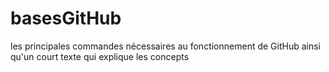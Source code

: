 # basesGitHub
les principales commandes nécessaires au fonctionnement de GitHub ainsi qu'un court texte qui explique les concepts
